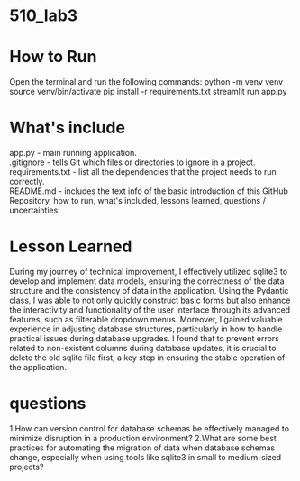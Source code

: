 # 510_lab3
# How to Run
Open the terminal and run the following commands:
python -m venv venv
source venv/bin/activate
pip install -r requirements.txt
streamlit run app.py

# What's include
app.py - main running application.  
.gitignore - tells Git which files or directories to ignore in a project.  
requirements.txt - list all the dependencies that the project needs to run correctly.  
README.md - includes the text info of the basic introduction of this GitHub Repository, how to run, what's included, lessons learned, questions / uncertainties.  

# Lesson Learned
During my journey of technical improvement, I effectively utilized sqlite3 to develop and implement data models, ensuring the correctness of the data structure and the consistency of data in the application. Using the Pydantic class, I was able to not only quickly construct basic forms but also enhance the interactivity and functionality of the user interface through its advanced features, such as filterable dropdown menus. Moreover, I gained valuable experience in adjusting database structures, particularly in how to handle practical issues during database upgrades. I found that to prevent errors related to non-existent columns during database updates, it is crucial to delete the old sqlite file first, a key step in ensuring the stable operation of the application.



# questions
1.How can version control for database schemas be effectively managed to minimize disruption in a production environment?
2.What are some best practices for automating the migration of data when database schemas change, especially when using tools like sqlite3 in small to medium-sized projects?
